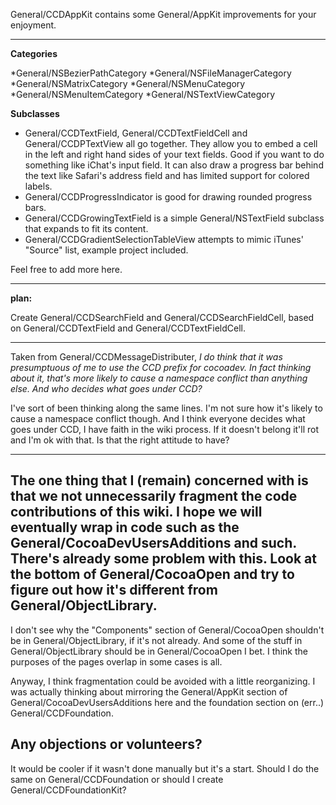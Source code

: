 General/CCDAppKit contains some General/AppKit improvements for your enjoyment.

----
**Categories**

*General/NSBezierPathCategory
*General/NSFileManagerCategory
*General/NSMatrixCategory
*General/NSMenuCategory
*General/NSMenuItemCategory
*General/NSTextViewCategory


**Subclasses**

* General/CCDTextField, General/CCDTextFieldCell and General/CCDPTextView all go together. They allow you to embed a cell in the left and right hand sides of your text fields. Good if you want to do something like iChat's input field. It can also draw a progress bar behind the text like Safari's address field and has limited support for colored labels.
* General/CCDProgressIndicator is good for drawing rounded progress bars.
* General/CCDGrowingTextField is a simple General/NSTextField subclass that expands to fit its content.
* General/CCDGradientSelectionTableView attempts to mimic iTunes' "Source" list, example project included.


Feel free to add more here.

----
**plan:**

Create General/CCDSearchField and General/CCDSearchFieldCell, based on General/CCDTextField and General/CCDTextFieldCell.

----
Taken from General/CCDMessageDistributer, *I do think that it was presumptuous of me to use the CCD prefix for cocoadev. In fact thinking about it, that's more likely to cause a namespace conflict than anything else. And who decides what goes under CCD?*

I've sort of been thinking along the same lines. I'm not sure how it's likely to cause a namespace conflict though. And I think everyone decides what goes under CCD, I have faith in the wiki process. If it doesn't belong it'll rot and I'm ok with that. Is that the right attitude to have?

----

The one thing that I (remain) concerned with is that we not unnecessarily fragment the code contributions of this wiki.  I hope we will eventually wrap in code such as the General/CocoaDevUsersAdditions and such.  There's already some problem with this.  Look at the bottom of General/CocoaOpen and try to figure out how it's different from General/ObjectLibrary.
----
I don't see why the "Components" section of General/CocoaOpen shouldn't be in General/ObjectLibrary, if it's not already. And some of the stuff in General/ObjectLibrary should be in General/CocoaOpen I bet. I think the purposes of the pages overlap in some cases is all.

Anyway, I think fragmentation could be avoided with a little reorganizing. I was actually thinking about mirroring the General/AppKit section of General/CocoaDevUsersAdditions here and the foundation section on (err..) General/CCDFoundation.

Any objections or volunteers?
----
It would be cooler if it wasn't done manually but it's a start. Should I do the same on General/CCDFoundation or should I create General/CCDFoundationKit?